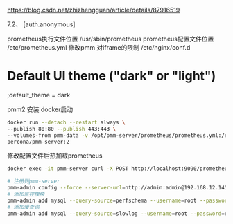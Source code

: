 https://blog.csdn.net/zhizhengguan/article/details/87916519

7.2、
[auth.anonymous]

prometheus执行文件位置
/usr/sbin/prometheus
prometheus配置文件位置
/etc/prometheus.yml
修改pmm 对iframe的限制
/etc/nginx/conf.d

# Default UI theme ("dark" or "light")
;default_theme = dark


pmm2 安装
docker启动
```bash
docker run --detach --restart always \
--publish 80:80 --publish 443:443 \
--volumes-from pmm-data -v /opt/pmm-server/prometheus/prometheus.yml:/etc/prometheus.yml --name pmm-server \
percona/pmm-server:2
```
修改配置文件后热加载prometheus
```bash
docker exec -it pmm-server curl -X POST http://localhost:9090/prometheus/-/reload
```

```bash
# 注册到pmm-server
pmm-admin config --force --server-url=http://admin:admin@192.168.12.145
# 添加监控模块
pmm-admin add mysql --query-source=perfschema --username=root --password=root ps-mysql
# 添加慢查询
pmm-admin add mysql --query-source=slowlog --username=root --password=root sl-mysql
```
